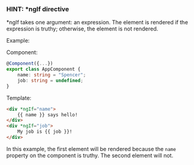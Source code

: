 ### HINT: \*ngIf directive

\*ngIf takes one argument: an expression.  The element is  rendered if the expression is truthy; otherwise, the element is not rendered.

Example:

Component:
```typescript
@Component({...})
export class AppComponent {
	name: string = "Spencer";
	job: string = undefined;
}
```

Template:
```html
<div *ngIf="name">
	{{ name }} says hello!
</div>
<div *ngIf="job">
	My job is {{ job }}!
</div>
```

In this example, the first element will be rendered because the `name` property on the component is truthy.  The second element will not.